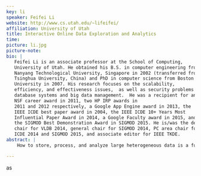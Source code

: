 ```yaml
---
key: li
speaker: Feifei Li
website: http://www.cs.utah.edu/~lifeifei/
affiliation: University of Utah
title: Interactive Online Data Exploration and Analytics
time:
picture: li.jpg
picture-note: 
bio: |
   Feifei Li is an associate professor at the School of Computing,
   University of Utah. He obtained his B.S. in computer engineering from
   Nanyang Technological University, Singapore in 2002 (transferred from
   Tsinghua University, China) and PhD in computer science from Boston
   University in 2007. His research focuses on the scalability,
   efficiency, and effectiveness issues,  as well as security problems in
   database systems and big data management.  He was a recipient for an
   NSF career award in 2011, two HP IRP awards in
   2011 and 2012 respectively, a Google App Engine award in 2013, the
   IEEE ICDE best paper award in 2004, the IEEE ICDE 10+ Years Most
   Influential Paper Award in 2014, a Google Faculty award in 2015, and
   the SIGMOD Best Demonstration Award in SIGMOD 2015. He is/was the demo
   chair for VLDB 2014, general chair for SIGMOD 2014, PC area chair for
   ICDE 2014 and SIGMOD 2015, and associate editor for IEEE TKDE.
abstract: |
    How to store, process, and analyze large heterogeneous data is a fundamental challenge. In particular, it is important to support interactive analysis over such data, while reducing query latency and improving system throughput. We extend the concept of online aggregation to online analytics, and enable the support for interactive query conditions as well. Our goal is to provide query and analytical results continuously from the start of the query and analytical task execution, while providing quality guarantees and refining the query accuracy throughout the query execution. We implemented our system based on both traditional relational database engine and NoSQL system. When exact results are required for interactive query execution over big data, we introduce an in-memory interactive query and analytical engine based on Spark SQL that supports rich query semantics and analytics through both SQL and DataFrame APIs.

---
```





as